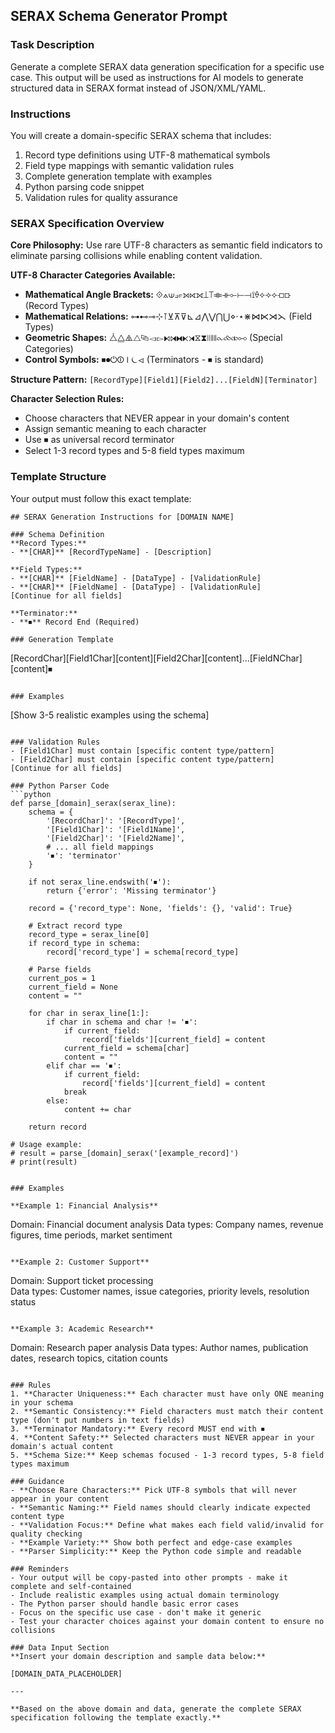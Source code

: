 ## SERAX Schema Generator Prompt

### Task Description
Generate a complete SERAX data generation specification for a specific use case. This output will be used as instructions for AI models to generate structured data in SERAX format instead of JSON/XML/YAML.

### Instructions
You will create a domain-specific SERAX schema that includes:
1. Record type definitions using UTF-8 mathematical symbols
2. Field type mappings with semantic validation rules
3. Complete generation template with examples
4. Python parsing code snippet
5. Validation rules for quality assurance

### SERAX Specification Overview

**Core Philosophy:** Use rare UTF-8 characters as semantic field indicators to eliminate parsing collisions while enabling content validation.

**UTF-8 Character Categories Available:**
- **Mathematical Angle Brackets:** ⟐⟑⟒⟓⟔⟕⟖⟗⟘⟙⟚⟛⟜⟝⟞⟟⟠⟡⟢⟣⟤⟥ (Record Types)
- **Mathematical Relations:** ⊶⊷⊸⊹⊺⊻⊼⊽⊾⊿⋀⋁⋂⋃⋄⋅⋆⋇⋈⋉⋊⋋ (Field Types)
- **Geometric Shapes:** ⧊⧋⧌⧍⧎⧏⧐⧑⧒⧓⧔⧕⧖⧗⧘⧙⧚⧛⧜⧝⧞⧟ (Special Categories)
- **Control Symbols:** ⏹⏺⏻⏼⏽⏾⏿ (Terminators - ⏹ is standard)

**Structure Pattern:** `[RecordType][Field1][Field2]...[FieldN][Terminator]`

**Character Selection Rules:**
- Choose characters that NEVER appear in your domain's content
- Assign semantic meaning to each character
- Use ⏹ as universal record terminator
- Select 1-3 record types and 5-8 field types maximum

### Template Structure

Your output must follow this exact template:

```
## SERAX Generation Instructions for [DOMAIN NAME]

### Schema Definition
**Record Types:**
- **[CHAR]** [RecordTypeName] - [Description]

**Field Types:**
- **[CHAR]** [FieldName] - [DataType] - [ValidationRule]
- **[CHAR]** [FieldName] - [DataType] - [ValidationRule]
[Continue for all fields]

**Terminator:**
- **⏹** Record End (Required)

### Generation Template
```
[RecordChar][Field1Char][content][Field2Char][content]...[FieldNChar][content]⏹
```

### Examples
```
[Show 3-5 realistic examples using the schema]
```

### Validation Rules
- [Field1Char] must contain [specific content type/pattern]
- [Field2Char] must contain [specific content type/pattern]
[Continue for all fields]

### Python Parser Code
```python
def parse_[domain]_serax(serax_line):
    schema = {
        '[RecordChar]': '[RecordType]',
        '[Field1Char]': '[Field1Name]',
        '[Field2Char]': '[Field2Name]',
        # ... all field mappings
        '⏹': 'terminator'
    }
    
    if not serax_line.endswith('⏹'):
        return {'error': 'Missing terminator'}
    
    record = {'record_type': None, 'fields': {}, 'valid': True}
    
    # Extract record type
    record_type = serax_line[0]
    if record_type in schema:
        record['record_type'] = schema[record_type]
    
    # Parse fields
    current_pos = 1
    current_field = None
    content = ""
    
    for char in serax_line[1:]:
        if char in schema and char != '⏹':
            if current_field:
                record['fields'][current_field] = content
            current_field = schema[char]
            content = ""
        elif char == '⏹':
            if current_field:
                record['fields'][current_field] = content
            break
        else:
            content += char
    
    return record

# Usage example:
# result = parse_[domain]_serax('[example_record]')
# print(result)
```
```

### Examples

**Example 1: Financial Analysis**
```
Domain: Financial document analysis
Data types: Company names, revenue figures, time periods, market sentiment
```

**Example 2: Customer Support**
```
Domain: Support ticket processing  
Data types: Customer names, issue categories, priority levels, resolution status
```

**Example 3: Academic Research**
```
Domain: Research paper analysis
Data types: Author names, publication dates, research topics, citation counts
```

### Rules
1. **Character Uniqueness:** Each character must have only ONE meaning in your schema
2. **Semantic Consistency:** Field characters must match their content type (don't put numbers in text fields)
3. **Terminator Mandatory:** Every record MUST end with ⏹
4. **Content Safety:** Selected characters must NEVER appear in your domain's actual content
5. **Schema Size:** Keep schemas focused - 1-3 record types, 5-8 field types maximum

### Guidance
- **Choose Rare Characters:** Pick UTF-8 symbols that will never appear in your content
- **Semantic Naming:** Field names should clearly indicate expected content type
- **Validation Focus:** Define what makes each field valid/invalid for quality checking
- **Example Variety:** Show both perfect and edge-case examples
- **Parser Simplicity:** Keep the Python code simple and readable

### Reminders
- Your output will be copy-pasted into other prompts - make it complete and self-contained
- Include realistic examples using actual domain terminology
- The Python parser should handle basic error cases
- Focus on the specific use case - don't make it generic
- Test your character choices against your domain content to ensure no collisions

### Data Input Section
**Insert your domain description and sample data below:**

[DOMAIN_DATA_PLACEHOLDER]

---

**Based on the above domain and data, generate the complete SERAX specification following the template exactly.**
